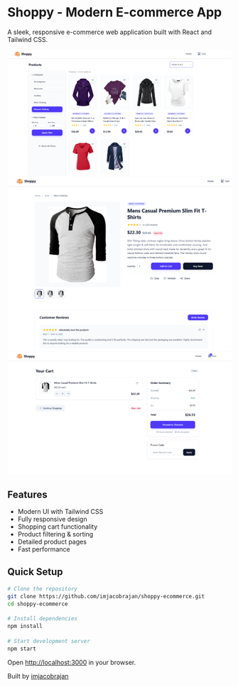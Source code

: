 # Shoppy - Modern E-commerce App

A sleek, responsive e-commerce web application built with React and Tailwind CSS.

![Shoppy App](./src/assets/image1.png)
![Shoppy App](./src/assets/image2.png)
![Shoppy App](./src/assets/image3.png)

## Features

- Modern UI with Tailwind CSS
- Fully responsive design
- Shopping cart functionality
- Product filtering & sorting
- Detailed product pages
- Fast performance

## Quick Setup

```bash
# Clone the repository
git clone https://github.com/imjacobrajan/shoppy-ecommerce.git
cd shoppy-ecommerce

# Install dependencies
npm install

# Start development server
npm start
```

Open [http://localhost:3000](http://localhost:3000) in your browser.

Built by [imjacobrajan](https://github.com/imjacobrajan)
